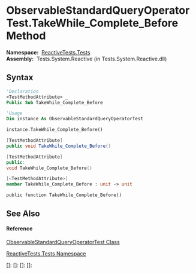 # ObservableStandardQueryOperatorTest.TakeWhile\_Complete\_Before Method

**Namespace:**  [ReactiveTests.Tests](ReactiveTests.Tests\ReactiveTests.Tests.md)  
**Assembly:**  Tests.System.Reactive (in Tests.System.Reactive.dll)

## Syntax

```vb
'Declaration
<TestMethodAttribute> _
Public Sub TakeWhile_Complete_Before
```

```vb
'Usage
Dim instance As ObservableStandardQueryOperatorTest

instance.TakeWhile_Complete_Before()
```

```csharp
[TestMethodAttribute]
public void TakeWhile_Complete_Before()
```

```c++
[TestMethodAttribute]
public:
void TakeWhile_Complete_Before()
```

```fsharp
[<TestMethodAttribute>]
member TakeWhile_Complete_Before : unit -> unit 
```

```jscript
public function TakeWhile_Complete_Before()
```

## See Also

#### Reference

[ObservableStandardQueryOperatorTest Class](ObservableStandardQueryOperatorTest\ObservableStandardQueryOperatorTest.md)

[ReactiveTests.Tests Namespace](ReactiveTests.Tests\ReactiveTests.Tests.md)

[]: 
[]: 
[]: 
[]: 